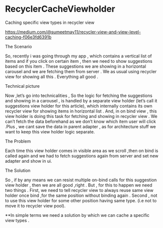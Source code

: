 # RecyclerCacheViewholder
Caching specific view types in recycler view

https://medium.com/@sumeetmay11/recycler-view-and-view-level-caching-f06e3fd6391b

The Scenario

So, recently i was going through my app , which contains a vertical list of items and if you click on certain item , then we need to show suggestions based on this item . These suggestions we are showing in a horizontal carousel and we are fetching them from server . We as usual using recycler view for showing all this . Everything all good .

Technical picture

Now ,let’s go into technicalities , So the logic for fetching the suggestions and showing in a carousel , is handled by a separate view holder (let’s call it suggestions view holder for this article), which internally contains its own recycler view for showing items in horizontal list . And, in on bind view , this view holder is doing this task for fetching and showing in recycler view . We can’t fetch the data beforehand as we don’t know which item user will click .Plus , we cant save the data in parent adapter , as for architecture stuff we want to keep this view holder logic separate.

The Problem

Each time this view holder comes in visible area as we scroll ,then on bind is called again and we had to fetch suggestions again from server and set new adapter and show in ui.

The Solution

So , if by any means we can resist multiple on-bind calls for this suggestion view holder , then we are all good ,right . But , for this to happen we need two things . First, we need to tell recycler view to always reuse same view holder once bind ,for the same position without binding again . Second , not to use this view holder for some other position having same type. (i.e not to move it to recycler view pool).

**In simple terms we need a solution by which we can cache a specific view types .
